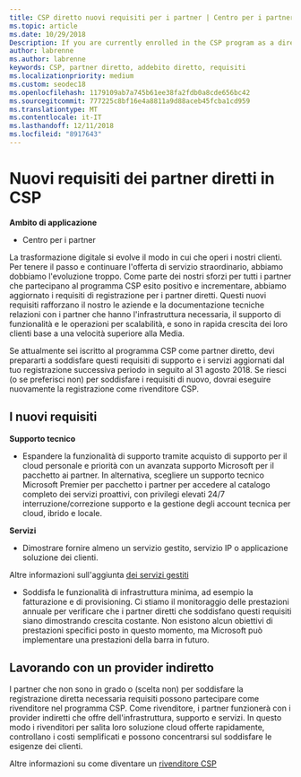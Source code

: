 ```yaml
---
title: CSP diretto nuovi requisiti per i partner | Centro per i partner
ms.topic: article
ms.date: 10/29/2018
Description: If you are currently enrolled in the CSP program as a direct partner, you should prepare to meet these updated support and services requirements.
author: labrenne
ms.author: labrenne
keywords: CSP, partner diretto, addebito diretto, requisiti
ms.localizationpriority: medium
ms.custom: seodec18
ms.openlocfilehash: 1179109ab7a745b61ee38fa2fdb0a8cde656bc42
ms.sourcegitcommit: 777225c8bf16e4a8811a9d88aceb45fcba1cd959
ms.translationtype: MT
ms.contentlocale: it-IT
ms.lasthandoff: 12/11/2018
ms.locfileid: "8917643"
---
```

# <a name="csp-direct-partner-new-requirements"></a>Nuovi requisiti dei partner diretti in CSP

**Ambito di applicazione**

- Centro per i partner

La trasformazione digitale si evolve il modo in cui che operi i nostri clienti. Per tenere il passo e continuare l'offerta di servizio straordinario, abbiamo dobbiamo l'evoluzione troppo. Come parte dei nostri sforzi per tutti i partner che partecipano al programma CSP esito positivo e incrementare, abbiamo aggiornato i requisiti di registrazione per i partner diretti. Questi nuovi requisiti rafforzano il nostro le aziende e la documentazione tecniche relazioni con i partner che hanno l'infrastruttura necessaria, il supporto di funzionalità e le operazioni per scalabilità, e sono in rapida crescita dei loro clienti base a una velocità superiore alla Media.

Se attualmente sei iscritto al programma CSP come partner diretto, devi prepararti a soddisfare questi requisiti di supporto e i servizi aggiornati dal tuo registrazione successiva periodo in seguito al 31 agosto 2018. Se riesci (o se preferisci non) per soddisfare i requisiti di nuovo, dovrai eseguire nuovamente la registrazione come rivenditore CSP.

## <a name="the-new-requirements"></a>I nuovi requisiti

**Supporto tecnico**

- Espandere la funzionalità di supporto tramite acquisto di supporto per il cloud personale e priorità con un avanzata supporto Microsoft per il pacchetto ai partner. In alternativa, scegliere un supporto tecnico Microsoft Premier per pacchetto i partner per accedere al catalogo completo dei servizi proattivi, con privilegi elevati 24/7 interruzione/correzione supporto e la gestione degli account tecnica per cloud, ibrido e locale. 

**Servizi**

- Dimostrare fornire almeno un servizio gestito, servizio IP o applicazione soluzione dei clienti. 

Altre informazioni sull'aggiunta [dei servizi gestiti](https://partner.microsoft.com/business-opportunities/managed-services-provider) 

- Soddisfa le funzionalità di infrastruttura minima, ad esempio la fatturazione e di provisioning.
Ci stiamo il monitoraggio delle prestazioni annuale per verificare che i partner diretti che soddisfano questi requisiti siano dimostrando crescita costante. Non esistono alcun obiettivi di prestazioni specifici posto in questo momento, ma Microsoft può implementare una prestazioni della barra in futuro. 

## <a name="working-with-an-indirect-provider"></a>Lavorando con un provider indiretto

I partner che non sono in grado o (scelta non) per soddisfare la registrazione diretta necessaria requisiti possono partecipare come rivenditore nel programma CSP. Come rivenditore, i partner funzionerà con i provider indiretti che offre dell'infrastruttura, supporto e servizi. In questo modo i rivenditori per salita loro soluzione cloud offerte rapidamente, controllano i costi semplificati e possono concentrarsi sul soddisfare le esigenze dei clienti.  

Altre informazioni su come diventare un [rivenditore CSP](https://partner.microsoft.com/cloud-solution-provider)



